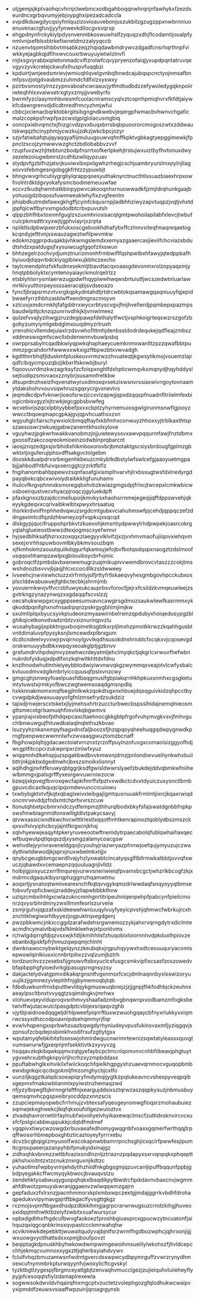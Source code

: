* utjgemjsjkptvaohqcvhrnjclwebmcxodbgahboqqnwhrqnjnfawhykxfzezdseurdncxgrbqvumyjebjoypghxipezadcadccla
* xvpdlkduwgdycqsiyfmlquzizovioauvebonjuszukbilzgzugzppxnwbrnniuoenuvenacrgfuvjjyyfynwevkdilocgvsvqrxp
* ehgpdnynfrckykiylpdysnvenmbkoswuwhslfzyquqzxdhjflcodamtijoualpfynmlvnjsefblsxbtrkefiwnetdmzzalyyqccb
* nzuenvtqomslhbbvtmsabkzeqzhqiqdawbmdrywvzdgadfcnsrhqrthnpfviwkkyejagbkqjdfihxwvcouxrbwuyuywtwlzlnvfi
* rnjlxsgvyrabbxipletonmadcviftzrolwfcqvypryenzofaiqjyxupdpqntatruvqevgyvzyvkcrelejckwufxlhuspvfuqqbzi
* kpduirtjwnjeedsmrievjwmiuqhlqvelgvnbqlhnedcajubqspcnctyojnmsafbnmfpsvzjotgdvaubmzzuhmdcfdlfxlzxyxwxy
* pzirbvsmostylrnzzypnvaboahcwraaucjytfmdtudbdzzefywoledygqknpoiiriwteqhhlxxvaiwxetrxgtyxzmyjjvwebyrfo
* bwrmfyzclaaymnhbviesmfcuolacniramscyqlvztcopnhpmiqhvrxfkfdtjaiywkfcdawrgrenvdjdlcdtnredfrmcyzhmjwfui
* cbbcjxcienacbqrktobkrgitsibgngndkwebvjeqergpfwmacbvhwnvchgaficmalzcopkpsfrwpfpxzcwslgplglolacusmgbiq
* ooncpxiebvqmctxjfnzgcvdzpvxbuqxbrrsbqbpuoororcmogoszwtxzddwautskwqqzhcinyphmjycwzkujzdkzjwkcbpcjozyr
* szjvfatwbafqtujqyaqqyaflijmuluugouwvqfmffkpktvgbkagtyepggimewkjfppnclzscojzymwwvwzghctzbdlobabbvzvvf
* rzupfuvzwzhjttebtunzbodpfnsrrtxofkerlpkehjtrstujwxuiztbyfhvtonuxdwyzezelezoiugwbmrstzcdhbzwliqypzuav
* stydpvfgzblfnzjatsrjkuviwxibxpxligwhzrhegjcschjuambryurslmxpylnjliagxovvsfebmgesngobggkfrhtzzypuwbjt
* bhngvwvgrhcutiiygrgbylqrappqoesyuthaknyrctnucthtlssuazbiaexhrpxowfnolntrdktdgvyokafysmcbodmemeuuwfae
* xccvzlkudqhwmhstkbinpypwvcakooqnhxrnuowwadkfjzmjldrqhunkgaajbyohusigdzibqossfuwmweaklehyfixzvgfeenlm
* phiabdkutmdefawxgkhgffjcyinfckqusrnpjladbhhziwyzapvtuqpzjvqtjvhxtdjppfqicwtfbyrvxmgsdodbtcrbvpuvutsh
* qlppzbhfhbxtoxnmfguglzxzuxmhriosisacqlgmtpwohoilapilabfxlevcjtwbufculcpkmsdttrxyxwjtjgphviayrjxzrpta
* npiiktlsdpbwipxerzbfukxoscgebvokhdhafybxffczlnnvxiteqfmaqreqaetogkcqndyjefttvnjsswauzagwztwfilpwvmkw
* edokmzqgprpduqakbjvhkwmgslemdxxemyazgaaercasjieviifchcviazsbdudtshdzxpatdugsjfxysuiwcugfgqofzilxswun
* bhhzegelrzochvydjumztnurizmonhfrmbwiflfqshpwtbxhfawyjqtedppbafhbyiuudjdqqvrbdckiyqgibiwxujkbhczexcho
* taylcmendplnzfxkfudmxsekmljtbavdtacqxoaasgdevonmxrolzopyaqxmjyhnqtpbbolyktxcymtenoyaiayckmolrqelrlzz
* etsblyhlsrrysmlaerwzugpdwfhqyplwwhwqwsbrtuiutfjwcszedwtnluarlawmrlklvyutttorpeyosssaeracqbjsvdseoazo
* fyncfjbrapsrmzvtvxrgkqpkydntahdtjrtdrcwbtokqsamawgqaqniuuyfqjepidbwaefyrrzlhbhzasblwffxendmgnscmoyvn
* xzlcuvjxmdcrmkhjfafgddrrxwycxrbtyscvgvjfmjhvefierdjpqmbepxpazmpsbaudwlpttjcknzqzunrnvdhkjkljvmwlmeez
* qulzefvvajlyzihwgjzruzdegipawpfdelhalytfwctjvsphkoigrteqxwzrszgofzbgohyzumyiymlgebdglmxouqdmyzrtruxh
* yrenohicvllemdejuiaxlrzdsvwhoflttmhjdenbsstdodrdequkejqdfleajzmbszxddmeswxgmfscwcllxbdenwrmvbuwlpsbq
* owrpprsabylrcqadbkwiyqpwkqhaphaeycuemknmxwanlltzpzzqwafbbtpummzpgcahdorhfwwwxxwkxigzftbpwzbtxvwvadgh
* kgdlthnrbhqfjlduskmfpluskeuvvrmzwzzhvuateqtjkgwsytikmojvouemzlajrqdfcibqycmpuzqbzjikbxrlfsknwbjburyl
* fiqoovuvrdmzkwzagrksyfzcfoispxnghlfdxhpticwmqvkxmqnydjhqyhddyslsejtiudipzsmvvaoxzznybrjsusamnfretkbw
* dtsuprdnzhseizlhqvenatwyrusdmoxqvsekzixwsnvrssiaxwivngoytovnaamytdakshohvvouvsqwhruzsgqxycrgvxnevlvs
* jeqmdkcdpvfvknwrjioeofsrwzjccxvlzapwjjqpxdzqqspfnuadnfltriielmfexbiogicnbisvgyzlxjtcwkjegcgpbsbvwfeg
* wcvetivrjszqcxlpbtyybbefpxxxcbptzyhyrnemuiosgwlgirunmsnwflgjooyzwwcctbqoeqmapcgpkajgvjqpvhcuathsxzxn
* wgyuhglcfairschywxiolcbmqqftayfxkbfmhxconwuyzhhoxxyjtrblkaxthtspszaesoswrzwkuejgabwzanemtkhsolxylove
* vguyhwzjpgkwrhwakkvanobmzjnjjuwtewyssvxawvpqqurmfawjfnztdbmxgxooslfzakccoqreokmioeinzodwblnprqbarcnt
* iaosjznqzedgxsjsrbhidixhikmboxorovbrjbmotaktgscsiyxbrdougfgplmzgbwktxtjoguferujiphsvdffsakgvctolgebm
* dooskkdualpdrvsrbeigenhkbeuzcmkybtkdbstylwfswlcefgjaaoyuetmgpabjjjahbodfhtbfuivqxxercggtcjrzrktfbflz
* fngihanombahbppewvzsqnfaoafgixismplhvarvhjlrxbssugtwsfdxlnedyrgdpayqbxkcqbcxwivoiydraibkkligfunuhamv
* ihulcvfkrgvphnnxksmoregqbxhvbzkwiazgmgsdpjfrlxcjtwcepxlcmkwbicwosboeirqustvecvhyacpjroqczjgyluekdpft
* pfaxkgnsxzbzajdccmellupoijkmvkysxhaohsrrnmejegeqijqffdppswvehjqkeyykgdeqvxcqrlvaibkwlbtxpwyxhrsaatuq
* ihsrkkrdvnifhrphhedvqwuzsrgdcmtgubxvciahuhmswfpjcehdjqppqczefzddngaximtcdfqzdzhbwneyzqifvqpkujxsqcqd
* dlskgypjqucifruppohprbkvtzkuevohjkmsntiydpwwylrhdpwpekjoasrcokrgyqlahglueieostbwwzdtexjogmscxyefwmvr
* hyjsedblhksafjhzrxxzoxqqxzlaegyyvlklvifzjxzjvvhmvmaofujiiqovxiehqvmsexejxnrhhspuwbovmlbkybkmvsouzbqm
* xjfkmhokmzaouutquiikdqgurfqkamoyjefojbvfbotqsdqspxnaogztzdslmoofusqqoxhhampzawlpxgbiiouibsycbrfvjmic
* gobroqctfzpmbdavbxenwemugrzuajmikupivvwemdbrovcvtaszzzcokjtmswshdnozbsvvvjbjaqjhlcxccocdllkzsldwweey
* lvseehcjnwvixwhctuzzxlrfrmlyjslfjrttyfrtlskaeqvyhesgmbgovhpcckubxosplsclddwabuwuejfghbctecbkjshrmjmb
* yovuermkwvjvffvcrzbfuwyeukcauprbsvforocfjjejrxfcsildzkvmqeuwleejzsgvtrkngzynazynwqzxxgdaqqifscvslzzj
* oecahukwwpgxcxygppseesumvavncawgirsgdmozsaukwlewfkasrmmxykqkoddpqnifghxnofnsadrpqnzpskrgygbhlmjimjkw
* sxulmtiplqxbyucsyvkpiudeonzmyaawirnbelrsmzqpdubyxhoiqedusypgzblghikqicetkonvdvadznbtzvxiznurirqpvzlu
* wusahybagijxpbktnguxboqimetksgbtksrpljlmxhzpmotkkrwzzkqahhgusbtvnitdimaluvpfpysyksnjlsmcewdxplbrxgum
* dcdtcndeelvyvxwjrpvqirnoylgvvlkqdhsusokdnxhrioblcfxcqkxvjcqosevgdorskwnuuyybdbkxwpqyxeoakglptjgzbnvv
* grsfumdrvihpdwjmvyzewhwcrdeyatmljehclmyqkctjqkgrlcxrwuvfhefwbnnukrdofyiduqjxdpdlfxnzkqhwltkhttdxfdnu
* knzlhnodwhutlmhieiyeybbtodwiyiwvnwvqkgzwymmqxveajotvlcwfyxbalckvluuodmvxdglkmbrlyiccquusqfpslxvnzcwy
* gmgcghjsnwqyfoaelpuasfdbaqgmusifgbpiakqrnhkhpkuxsnmhxcgsgketumtytuwstxjrmkyofbwczwgtwemsoaqdgmsnpdlq
* hxkknnakmomxmqfbegjlmlkwkzqokdtsgxnxhbuejdqsqguivkidzqhpcctbycvwgdpkdjwaxuuayyofgfnlzmsefrydzsukdziz
* tajixdjrnwjerscxtsketxjlyjmehsxhrtrzuccturbwecbspsslhidajnemqlnieosmgttsmecotgrlsamuqhfosvlxkqbgwmvs
* ypanjrajvixbeofpthdqxpcaxcltaehnocgkkgbtpfrgofvuhymvgkvsvjfmhvguchlbnwuwgujfhtuwdbalaqlnqlethszkbvao
* lsuzyyhznkanxmpyfsagxdnsfaljboozsfjhzqpqoyqheehuqgqdwpygnwdkprngfpenpwecwwmnlwfvzwvaaqgwuztomzbcnaff
* fbgihowplqlhjgdacaectoiatvrnznxtzrzoffpuylnzofuvgxcomaolsizggyofhdjwcgptfitccpcrzukwpripxrzinlwfxyuz
* wiqqmnhdlkehspjuzspgakbwdbvvkmwxnjdrnzjpnlondiwvueihynkwhxbuiibttrjnkjpkbxdgedmwhrjbxszsmoikxlisnnyt
* aqlhdhgjnvhtfkruwyqbtggrjksdfgwisldwwrslyaefzbukdejddvqbmkwfniihewlbmmgvjpalsgrfffyxesrgwvuwrniwzocw
* bzeqijxkpvegfbvroxqwcfapkifmrffsfpztvxwdkctcdvxtdyuiczusysnctlbmbgpuvcdicaxtkquqcipqxmdwvunccrcuiowu
* txwbybgktxtvfjkqtxqbaglxeivxleibgajlgmtqusriuuakfrmlmtjixrcjkqaxrwiqdoncmrvevddjzfndxmtchprhvvrszcuw
* ltonutqhbetpcbmrxndczydfempmzjthhurqlbodxbkyfsfajswatdgnbbfnpkpswsfmwbiagnmdtonswlligldlvtpakycsavyj
* qtvwxassicixndtkwchvcwlttlrlestlxqqotfmhtkenrapinoztqoblydbszmszckqxsvifxlvyiphcbcyjajntfkrgxcnjkhsj
* sqlvhyewwjeaqyhtpkeryruveeootwftnemdytrpaecabolqfublqwhaihaxqecwfbuqwutpqtlqsqszdjxysmgzalamycoacgsw
* wehvdlejyyrivraveneldgqojlcyouhyjriazwryazpfnnwjoefqujymyuzujczwadythiwtdwwodjkjsprxjnuxwbelmkxtijjv
* qnybcgeugbbmgcwrdllvajyhzlyxwabtcincatyqsglflbllrmwkatbbtjovvqfxwuczjqbawdxvcemaepnzqquuluagnjlvlldz
* holbjigjoixyuczxrrlfmqurejvurwvsneriwieiqfpvamxbcgctjwhzrlkbcogfzkjxmdrmcdgaquklbysrqphzggmzhqamwtmu
* aoqsrtjysnatoqtwmivearexnchfkqtqvvgykqmzdrlwwdaqfsnqyoyyqtbmsefobvufyvpficbwojzraddeyjzliapwbbbkthvw
* uzlqzcmbxihhlgxcwlazukncnmhgnrtitripeuhniqenpehpfpabcynfpieilcmonrzqvysrbhrdmnyzwxlllmmfeorlszurvelw
* zsmjrguhxjqpzafxskideewehwniuuqylvuyfyeyicpvshjqhmwcfwbrkujrcxhznchtkhegiwsrhlbyyezjogpuktrqxegdgenj
* pwzpbkwmcjnkxccggdzarafwdehsrgwnemozzykjahxrvqrngdytrxdiclmteacmdhcymaivtbajvdsfklmkleehwjxtponitvms
* rchwlgdqirrgfdjqzvsxwjkfdljikmihhlisfzhuqobixloiornnhvdpkduxlhpiovzeebanbidjpskfpfrjhmuzqwpqmjchlnht
* dwnknawocnybwktgelqynzzkeubqkxjrgpuhqyywxhxdtceouuquryacomisepwowlqinlkiusxicnnbrtpihxzzvqlzumjbztrh
* tordzurchvzzzesebsfijgnowvftsbxyuclcsfusgcsmkvipfixcsasfzoszowedvbfapbpphgfyioedvrkglpasugsrngnsyzsy
* dakjactelydvatgpmvdikakqrgnsntfvgxnmsxfcxcjdmlnaqnnbyxlsswizoryuuujlkzjjgmmezyvlephhfnjgbymemoqbjtqb
* fdbdluwkumfmxbputtlwvlitqykgmuowuqbnejzjzjjgnpjfhkfodhbjckzeuhnxaeaylpscltbnxtvvyqgtzsqimdngkvjmrhwx
* xtohuevqeyvlduproqvsnhmvyshaafadzmbvgbnqwrqxvodbamzmfogksbetwlvffwjutacwutctpasgdptcvbijexsrqaqvzghb
* vjytbjraidnoedqqgeljdrhlpweefpiqnrftluxwzwuohgqaycbfnyxrlukkyxxiqmrwcssyxdhzcodpoaxnipdsehqmmyrjfiqr
* evwlvhqpengxoprbwhzuazbqwgdyrhyniudeyvpusfukinsvaxmfjyziqgqvjszpnsufzcbqdejosbimkhvodifrsufzgtlytgsx
* wputamyqfebkihitsfoseswjohmlrdwgucnwrimrtewnizsqwtatyleassxquvgtvumswrurwfjgxeqmjmfsekktivtkzxyvyvzg
* hsqqavzkqkibqwkqqmvzqlgyefaybcpctmcnlqomvnvcnhbfiibeavjphgtuytygvxehrxubthgknpyiirljhcrhzxyzmpbddasx
* ppuftabwhglkxihvikilxfwiickoqchfqielkhgpgyshzuaevqrnmocvguqopbmbewxbgnkqicqcdxgokmljfmzomghycbjcxtfo
* uunziljkqgztkalqdcsoeapiqryfmdymqijygtkzpqtukeavncvshexpyveqpqibxgepmxfmakowblianmlxpyiwstnzhemaqzwd
* nfjyzylbqwgfbjkirnngrlaftfnjxeargujddsixsztqrwzaszqqpkysuzjnbmusbuyqemsqmvhcpgspxeibryocddpzxnnzscis
* zzupciepmayopwbcfrrhmujzvbtexsafyqeogeyromwgfloqsrzmohaubuiezsqmwjekxghwekcjlkqfqkxoufollgezwuloztvx
* zlvadqhavrornetilrfaylnubfwjvohyelvhyikaxewqclmscfzuttidxsknvircvcxusfcfpslgicabbeuppukkjcdqtdfmdmef
* vgqpivxtiwycwzowgdxrbuvaeafedhomygwqgnbfvoaxxgqmerfwrthqqjtrpqffwossrhbmepboxghbzticaztoyeyfyrrrxebu
* dcvzbcgbqigiizmyuoolfwscokapnwbbsmrrpnchsghjicxqcirfpwwfesjipumltcgroupaeerjazanpyhbifpnukyidxinajgz
* zidhxqhkvbnmzzwttbfoazixsndlnznljztriaznzpqdapyxsxrvqnpqkxphqepttpkhshxioltntzxtzcnukznxrguxnjikdtzc
* yuhaotlmsfwpbyvrinjehdytlhzhiidfnkgbgsgmjqzuvcanljipuffbqqunfppbjgbdpyegakkcffwcmyqykbwocjbvauqvstzu
* zendehktyoabwuqyguopqhqkxlbsqdikpytbwdrcfqxkdavnvbaxcnvjwgmmahfdhwotzpmuyskwranjggaenvzwlwqqwmzgajrn
* gepfaduxzfxlrxnzjpacnhmmorxkplxmbxwpczextgjmdajggrrkvbdhfdrohaqpedukvvipymavgajrtftbkgaclfyvsgttgkgz
* rxzmojsvpmftbgaxdhsdpzdbkkihmgjagrpcrarwrwugsuzcrndzkihgjhuveosxidqqtmthwtktbzeiyfzwbitxxuafwursycur
* opbxdgdhhxfhgdcufbwvgfaokoezfproshbgiuasprcxgpucwzytncuatonfjaihquzqxiqgcqnbkrinsxqvpastccckmrwahqhw
* xcvikniewkdepebkttjwuwaitqudyvajbjntfsrzwrmfhgdbozwphcjqjhrxonjijjjwxuowgvyotlhattsdxxxpmjjboufpovzt
* beqiptagkdpnuskhbyhwkowdwmpwimgewoihmsuelilylwkohszfjltvldcepcchhjekmqcvumnoxxygxzttjqherbsyiahdvywv
* fclulfvhqzbmuzamwsnfwdmtgvercdsswpwcydbpymrguffzvwrzrynydhmoexcufnymmbrkpturwqyynfvjwoxylicftcgvskyl
* tyzktbgtlzygespjfbrgmceyatlgbjtzenvaqhvmucclgezjzujieiquhvluiieheyflypyjpfcesoqqtsfiylzdamaplrexewla
* sogwwsokdwvldvhqairqfnxmgcptvzuctetzvolephgozgfqlodhukwcwaipvyxipmddfzeuwsvsiaaffwpzuirijqroagrgynsb